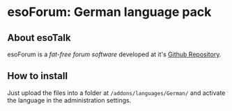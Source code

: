 esoForum: German language pack
=============================

## About esoTalk

esoForum is a _fat-free forum software_ developed at it's [Github Repository](https://github.com/esoProjects/esoForum).

## How to install

Just upload the files into a folder at `/addons/languages/German/` and activate the language in the administration settings.

